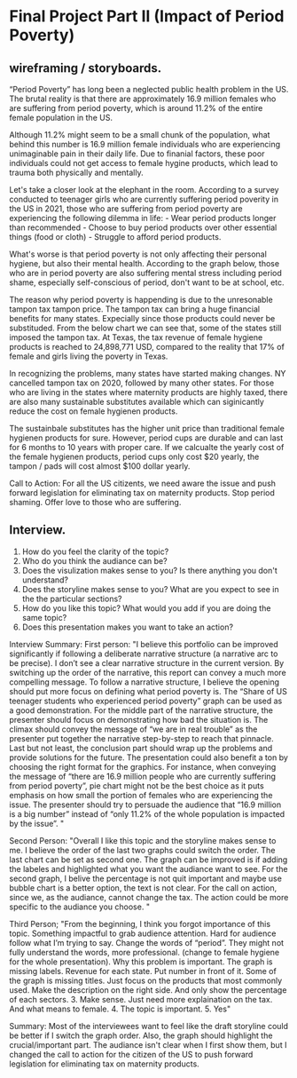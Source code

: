 # Final Project Part II (Impact of Period Poverty) 

## wireframing / storyboards.  

“Period Poverty” has long been a neglected public health problem in the US. The brutal reality is that there are approximately 16.9 million females who are suffering from period poverty, which is around 11.2% of the entire female population in the US. 

<div class="flourish-embed flourish-chart" data-src="visualisation/8773490"><script src="https://public.flourish.studio/resources/embed.js"></script></div>

Although 11.2% might seem to be a small chunk of the population, what behind this number is 16.9 million female individuals who are experiencing unimaginable pain in their daily life. Due to finanial factors, these poor individuals could not get access to female hygine products, which lead to trauma both physically and mentally. 
 
Let's take a closer look at the elephant in the room. According to a survey conducted to teenager girls who are currently suffering period poverity in the US in 2021, those who are suffering from period poverty are experiencing the following dilemma in life: 
        - Wear period products longer than recommended
        - Choose to buy period products over other essential things (food or cloth)
        - Struggle to afford period products. 

<div class="flourish-embed flourish-chart" data-src="visualisation/8773531"><script src="https://public.flourish.studio/resources/embed.js"></script></div>

What's worse is that period poverty is not only affecting their personal hygiene, but also their mental health. According to the graph below, those who are in period poverty are also suffering mental stress including period shame, especially self-conscious of period, don't want to be at school, etc.  
<div class="flourish-embed flourish-chart" data-src="visualisation/8773673"><script src="https://public.flourish.studio/resources/embed.js"></script></div>

The reason why period poverty is happending is due to the unresonable tampon tax tampon price. The tampon tax can bring a huge financial benefits for many states. Expecially since those products could never be substituded. From the below chart we can see that, some of the states still imposed the tampon tax. At Texas, the tax revenue of female hygiene products is reached to 24,898,771 USD, compared to the reality that 17% of female and girls living the poverty in Texas.
<div class='tableauPlaceholder' id='viz1645500486219' style='position: relative'><object class='tableauViz'  style='display:none;'><param name='host_url' value='https%3A%2F%2Fpublic.tableau.com%2F' /> <param name='embed_code_version' value='3' /> <param name='site_root' value='' /><param name='name' value='Book1_16438308784440&#47;Sheet1' /><param name='tabs' value='no' /><param name='toolbar' value='yes' /><param name='animate_transition' value='yes' /><param name='display_static_image' value='yes' /><param name='display_spinner' value='yes' /><param name='display_overlay' value='yes' /><param name='display_count' value='yes' /><param name='language' value='en-US' /><param name='filter' value='publish=yes' /></object>
</div>                
<script type='text/javascript'>                    
  var divElement = document.getElementById('viz1645500486219');                    
  var vizElement = divElement.getElementsByTagName('object')[0];                    
  vizElement.style.width='100%';vizElement.style.height=(divElement.offsetWidth*0.75)+'px';                    
  var scriptElement = document.createElement('script');                    
  scriptElement.src = 'https://public.tableau.com/javascripts/api/viz_v1.js';                    
  vizElement.parentNode.insertBefore(scriptElement, vizElement);                
</script>

In recognizing the problems, many states have started making changes. NY cancelled tampon tax on 2020, followed by many other states. 
For those who are living in the states where maternity products are highly taxed, there are also many sustainable substitutes available which can siginicantly reduce the cost on female hygienen products. 

<div class="flourish-embed flourish-chart" data-src="visualisation/8774238"><script src="https://public.flourish.studio/resources/embed.js"></script></div>

The sustainbale substitutes has the higher unit price than traditional female hygienen products for sure. However, period cups are durable and can last for 6 months to 10 years with proper care. If we calcualte the yearly cost of the female hygienen products, period cups only cost $20 yearly, the tampon / pads will cost almost $100 dollar yearly. 

Call to Action: 
For all the US citizents, we need aware the issue and push forward legislation for eliminating tax on maternity products. Stop period shaming. Offer love to those who are suffering. 


## Interview. 
1. How do you feel the clarity of the topic? 
2. Who do you think the audiance can be?
3. Does the visulization makes sense to you? Is there anything you don't understand? 
4. Does the storyline makes sense to you? What are you expect to see in the the particular sections? 
5. How do you like this topic? What would you add if you are doing the same topic? 
6. Does this presentation makes you want to take an action? 


Interview Summary: 
First person: 
"I believe this portfolio can be improved significantly if following a deliberate narrative structure (a narrative arc to be precise). I don’t see a clear narrative structure in the current version. By switching up the order of the narrative, this report can convey a much more compelling message. 
To follow a narrative structure, I believe the opening should put more focus on defining what period poverty is. The “Share of US teenager students who experienced period poverty” graph can be used as a good demonstration. 
For the middle part of the narrative structure, the presenter should focus on demonstrating how bad the situation is. The climax should convey the message of “we are in real trouble” as the presenter put together the narrative step-by-step to reach that pinnacle. 
Last but not least, the conclusion part should wrap up the problems and provide solutions for the future. 
The presentation could also benefit a ton by choosing the right format for the graphics. For instance, when conveying the message of “there are 16.9 million people who are currently suffering from period poverty”, pie chart might not be the best choice as it puts emphasis on how small the portion of females who are experiencing the issue. The presenter should try to persuade the audience that “16.9 million is a big number” instead of “only 11.2% of the whole population is impacted by the issue”. "

Second Person: 
"Overall I like this topic and the storyline makes sense to me. I believe the order of the last two graphs could switch the order. The last chart can be set as second one. 
The graph can be improved is if adding the labeles and highlighted what you want the audiance want to see. For the second graph, I belive the percentage is not quit important and maybe use bubble chart is a better option, the text is not clear. For the call on action, since we, as the audiance, cannot change the tax. The action could be more specific to the audiance you choose. " 

Third Person; 
"From the beginning, I think you forgot importance of this topic. Something impactful to grab audience attention. Hard for audience follow what I’m trying to say. Change the words of “period”. They might not fully understand the words, more professional. (change to female hygiene for the whole presentation). Why this problem is important. The graph is missing labels. Revenue for each state. Put number in front of it. Some of the graph is missing titles. Just focus on the products that most commonly used. Make the description on the right side. And only show the percentage of each sectors. 
3.	Make sense. Just need more explaination on the tax. And what means to female. 
4.	The topic is important. 
5.	Yes"


Summary: 
Most of the interviewees want to feel like the draft storyline could be better if I switch the graph order. Also, the graph should highlight the crucial/important part. The audiance isn't clear when I first show them, but I changed the call to action for the citizen of the US to push forward legislation for eliminating tax on maternity products. 


